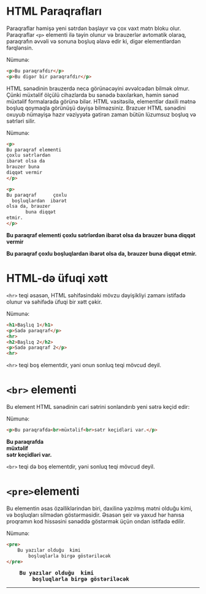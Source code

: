 
# HTML Paraqrafları
Paraqraflar həmişə yeni sətrdən başlayır və çox vaxt mətn bloku olur. Paraqraflar `<p>` elementi ilə təyin olunur və brauzerlər avtomatik olaraq, paraqrafın əvvəli və sonuna boşluq əlavə edir ki, digər elementlərdən fərqlənsin. 

Nümunə:
```html
<p>Bu paraqrafdır</p>
<p>Bu digər bir paraqrafdır</p>
```

HTML sənədinin brauzerdə necə görünəcəyini əvvəlcədən bilmək olmur. Çünki müxtəlif ölçülü cihazlarda bu sənədə baxılarkən, həmin sənəd müxtəlif formalarada görünə bilər. HTML vasitəsilə, elementlər daxili mətnə boşluq qoymaqla görünüşü dəyişə bilməzsiniz. Brazuer HTML sənədini oxuyub nümayişə hazır vəziyyətə gətirən zaman bütün lüzumsuz boşluq və sətrləri silir. 

Nümunə:
```html
<p>
Bu paraqraf elementi
çoxlu sətrlərdən 
ibarət olsa da
brauzer buna 
diqqət vermir
</p>

<p>
Bu paraqraf      çoxlu
  boşluqlardan  ibarət
olsa da, brauzer 
       buna diqqət 
etmir.
</p>
```
<p>
<b>Bu paraqraf elementi
çoxlu sətrlərdən 
ibarət olsa da
brauzer buna 
diqqət vermir</b>
</p>

<p>
<b>Bu paraqraf      çoxlu
  boşluqlardan  ibarət
olsa da, brauzer 
       buna diqqət 
etmir. </b>
</p>

# HTML-də üfuqi xətt
`<hr>`  teqi əsasən, HTML səhifəsindəki mövzu dəyişikliyi zamanı istifadə olunur və səhifədə üfuqi bir xətt çəkir. 

Nümunə:
```html
<h1>Başlıq 1</h1>
<p>Sadə paraqraf</p>
<hr>
<h2>Başlıq 2</h2>
<p>Sadə paraqraf 2</p>
<hr>
```
`<hr>` teqi boş elementdir, yəni onun sonluq teqi mövcud deyil. 

# `<br>` elementi
Bu element HTML sənədinin cari sətrini sonlandırıb yeni sətrə keçid edir:

Nümunə:
```html
<p>Bu paraqrafda<br>müxtəlif<br>sətr keçidləri var.</p>
```
<p><b>Bu paraqrafda<br>müxtəlif<br>sətr keçidləri var.</b></p>

`<br>` teqi də boş elementdir, yəni sonluq teqi mövcud deyil.

# `<pre>`elementi
Bu elementin əsas özəlliklərindən biri, daxilinə yazılmış mətni olduğu kimi, və boşluqları silmədən göstərməsidir. Əsasən şeir və yaxud hər hanısa proqramın kod hissəsini sənəddə göstərmək üçün ondan istifadə edilir. 

Nümunə:
```html
<pre>
    Bu yazılar olduğu  kimi
        boşluqlarla birgə göstəriləcək
</pre>
```

<pre>
    <b>Bu yazılar olduğu  kimi
        boşluqlarla birgə göstəriləcək</b>
</pre>

***

